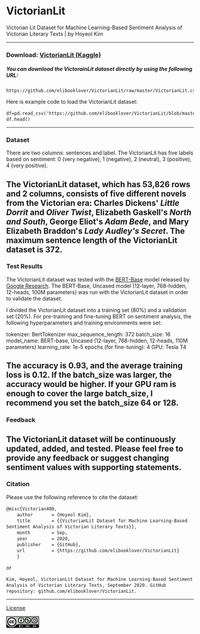 # VictorianLit

Victorian Lit Dataset for Machine Learning-Based Sentiment Analysis of Victorian Literary Texts | by Hoyeol Kim

---
### Download: [VictorianLit (Kaggle)](https://www.kaggle.com/elibooklover/victorianlit/download)

##### You can download the VictorainLit dataset directly by using the following URL: 
```
https://github.com/elibooklover/VictorianLit/raw/master/VictorianLit.csv
```
Here is example code to load the VictorianLit dataset: 
```
df=pd.read_csv('https://github.com/elibooklover/VictorianLit/blob/master/VictorianLit.csv')
df.head()
```
---
### Dataset
There are two columns: sentences and label. The VictorianLit has five labels based on sentiment: 0 (very negative), 1 (negative), 2 (neutral), 3 (positive), 4 (very positive).

The VictorianLit dataset, which has 53,826 rows and 2 columns, consists of five different novels from the Victorian era: Charles Dickens' *Little Dorrit* and *Oliver Twist*, Elizabeth Gaskell's *North and South*, George Eliot's *Adam Bede*, and Mary Elizabeth Braddon's *Lady Audley's Secret*. The maximum sentence length of the VictorianLit dataset is 372.
---
### Test Results
The VictorianLit dataset was tested with the [BERT-Base](https://github.com/google-research/bert) model released by [Google Research](https://github.com/google-research). The BERT-Base, Uncased model (12-layer, 768-hidden, 12-heads, 100M parameters) was run with the VictorianLit dataset in order to validate the dataset.

I divided the VictorianLit dataset into a training set (80%) and a validation set (20%). For pre-training and fine-tuning BERT on sentiment analysis, the following hyperparameters and training environments were set:

tokenizer: BertTokenizer
max_sequence_length: 372
batch_size: 16
model_name: BERT-base, Uncased (12-layer, 768-hidden, 12-heads, 110M parameters)
learning_rate: 1e-5
epochs (for fine-tuning): 4
GPU: Tesla T4

The accuracy is 0.93, and the average training loss is 0.12. If the batch_size was larger, the accuracy would be higher. If your GPU ram is enough to cover the large batch_size, I recommend you set the batch_size 64 or 128.
---
### Feedback
The VictorianLit dataset will be continuously updated, added, and tested. Please feel free to provide any feedback or suggest changing sentiment values with supporting statements.
---
### Citation
Please use the following reference to cite the dataset:
```
@misc{Victorian400,
    author       = {Hoyeol Kim},
    title        = {{VictorianLit Dataset for Machine Learning-Based Sentiment Analysis of Victorian Literary Texts}},
    month        = Sep,
    year         = 2020,
    publisher    = {GitHub},
    url          = {https://github.com/elibooklover/VictorianLit}
    }
```

or 

```
Kim, Hoyeol, VictorianLit Dataset for Machine Learning-Based Sentiment Analysis of Victorian Literary Texts, September 2020. GitHub repository: github.com/elibooklover/VictorianLit.
```
---
[License](https://creativecommons.org/licenses/by-nc-sa/4.0/)

![License](https://github.com/elibooklover/VictorianLit/blob/master/license.png)
